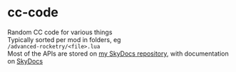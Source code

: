 # cc-code
Random CC code for various things  
Typically sorted per mod in folders, eg  
`/advanced-rocketry/<file>.lua`  
Most of the APIs are stored on [my SkyDocs repository](https://www.github.com/SkyTheCodeMaster/SkyDocs/), with documentation on [SkyDocs](https://skydocs.madefor.cc)